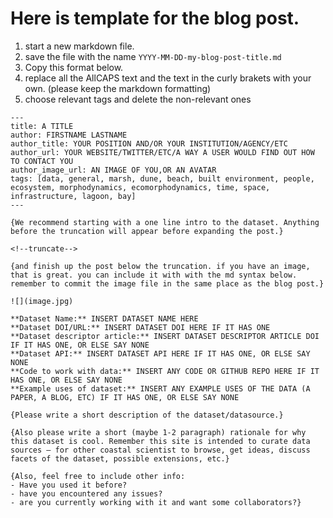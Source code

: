 # Here is template for the blog post. 

1. start a new markdown file.
2. save the file with the name `YYYY-MM-DD-my-blog-post-title.md`
3. Copy this format below.
4. replace all the AllCAPS text and the text in the curly brakets with your own. (please keep the markdown formatting)
5. choose relevant tags and delete the non-relevant ones

```
---
title: A TITLE
author: FIRSTNAME LASTNAME
author_title: YOUR POSITION AND/OR YOUR INSTITUTION/AGENCY/ETC
author_url: YOUR WEBSITE/TWITTER/ETC/A WAY A USER WOULD FIND OUT HOW TO CONTACT YOU
author_image_url: AN IMAGE OF YOU,OR AN AVATAR 
tags: [data, general, marsh, dune, beach, built environment, people, ecosystem, morphodynamics, ecomorphodynamics, time, space, infrastructure, lagoon, bay]
---

{We recommend starting with a one line intro to the dataset. Anything before the truncation will appear before expanding the post.}

<!--truncate-->

{and finish up the post below the truncation. if you have an image, that is great. you can include it with with the md syntax below. remember to commit the image file in the same place as the blog post.}

![](image.jpg)

**Dataset Name:** INSERT DATASET NAME HERE
**Dataset DOI/URL:** INSERT DATASET DOI HERE IF IT HAS ONE
**Dataset descriptor article:** INSERT DATASET DESCRIPTOR ARTICLE DOI IF IT HAS ONE, OR ELSE SAY NONE
**Dataset API:** INSERT DATASET API HERE IF IT HAS ONE, OR ELSE SAY NONE
**Code to work with data:** INSERT ANY CODE OR GITHUB REPO HERE IF IT HAS ONE, OR ELSE SAY NONE
**Example uses of dataset:** INSERT ANY EXAMPLE USES OF THE DATA (A PAPER, A BLOG, ETC) IF IT HAS ONE, OR ELSE SAY NONE

{Please write a short description of the dataset/datasource.}

{Also please write a short (maybe 1-2 paragraph) rationale for why this dataset is cool. Remember this site is intended to curate data sources — for other coastal scientist to browse, get ideas, discuss facets of the dataset, possible extensions, etc.}

{Also, feel free to include other info:
- Have you used it before? 
- have you encountered any issues? 
- are you currently working with it and want some collaborators?}


```

